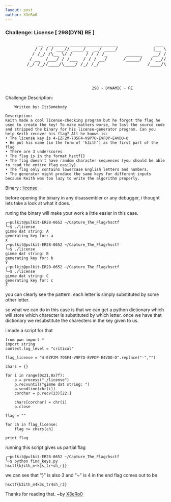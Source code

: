 ```yaml
---
layout: post
author: X3eRo0
--- 
```

### Challenge: License [ 298(DYN) RE ] 




<div id="maincontent">
<div id="outputFigDisplay" class="fig">
	<pre id="taag_output_text" class="fig" contenteditable="true">
		    __  _______ __________________              ___   ____ _______ 
		   / / / / ___// ____/_  __/ ____/             |__ \ / __ &lt;  / __ \
		  / /_/ /\__ \/ /     / / / /_       ______    __/ // / / / / /_/ /
		 / __  /___/ / /___  / / / __/      /_____/   / __// /_/ / /\__, / 
		/_/ /_//____/\____/ /_/ /_/                  /____/\____/_//____/  
	                                                                   </pre>
<div>&nbsp;</div>
</div>
</div>
              
              
                                          298 - DYNAMIC - RE
                                          
                                          
Challenge Description:
 


        Written by: ItzSomebody

	Description: 
	Keith made a cool license-checking program but he forgot the flag he used to create the key! To make matters worse, he lost the source code and stripped the binary for his license-generator program. Can you help Keith recover his flag? All he knows is:
	• The license key is 4-EZF2M-7O5F4-V9P7O-EVFDP-E4VDO-O
	• He put his name (in the form of 'k3ith') as the first part of the flag
	• There are 3 underscores
	• The flag is in the format hsctf{}
	• The flag doesn't have random character sequences (you should be able to read the entire flag easily).
	• The flag only contains lowercase English letters and numbers.
	• The generator might produce the same keys for different inputs because Keith was too lazy to write the algorithm properly.

Binary : [license](https://github.com/X3eRo0/X3eRo0.github.io/raw/master/license)
              
before opening the binary in any disassembler or any debugger, i thought lets take a look at what it does.

runing the binary will make your work a little easier in this case.

```
╭─pulkit@pulkit-ER28-0652 ~/Capture_The_Flag/hsctf 
╰─$ ./license 
gimme dat string: A
generating key for: a
X
╭─pulkit@pulkit-ER28-0652 ~/Capture_The_Flag/hsctf 
╰─$ ./license
gimme dat string: B
generating key for: b
Y
╭─pulkit@pulkit-ER28-0652 ~/Capture_The_Flag/hsctf 
╰─$ ./license
gimme dat string: C
generating key for: c
Z
```

you can clearly see the pattern. each letter is simply substituted by some other letter.

so what we can do in this case is that we can get a python dictionary which will store which charecter is substituted by which letter.
once we have that dictionary we resubstitute the charecters in the key given to us.

i made a script for that
```
from pwn import *
import string
context.log_level = "critical"

flag_license = "4-EZF2M-7O5F4-V9P7O-EVFDP-E4VDO-O".replace("-","")

chars = {}

for i in range(0x21,0x7f):
	p = process("./license")
	p.recvuntil("gimme dat string: ")
	p.sendline(chr(i))
	corchar = p.recv(23)[22:]
	
	chars[corchar] = chr(i)
	p.close

flag = ""

for ch in flag_license:
	flag += chars[ch]

print flag
```

running this script gives us partial flag

```
╭─pulkit@pulkit-ER28-0652 ~/Capture_The_Flag/hsctf 
╰─$ python find_keys.py 
hsctf{k}ith_m~k}s_tr~sh_r}}
```

we can see that "}" is also 3 and "~" is 4
in the end flag comes out to be
```
hsctf{k3ith_m4k3s_tr4sh_r3}
```
  


Thanks for reading that.
                                                                                                ~by [X3eRo0](https://twitter.com/X3eRo0)
